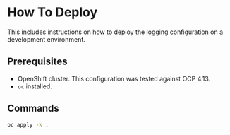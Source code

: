 # How To Deploy
This includes instructions on how to deploy the logging configuration on a development environment.

## Prerequisites
* OpenShift cluster. This configuration was tested against OCP 4.13.
* `oc` installed.

## Commands
```bash
oc apply -k .
```
